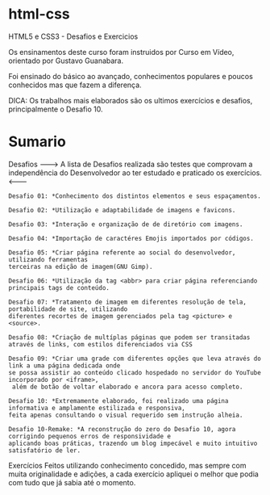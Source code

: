 # html-css
 HTML5 e CSS3 - Desafios e Exercicios

 Os ensinamentos deste curso foram instruidos por Curso em Vídeo,
 orientado por Gustavo Guanabara.

 Foi ensinado do básico ao avançado, conhecimentos populares e poucos conhecidos mas que fazem a diferença.

 DICA: Os trabalhos mais elaborados são os ultimos exercícios e desafios, principalmente o Desafio 10.

# Sumario

Desafios
    ---> A lista de Desafios realizada são testes que comprovam a independência do Desenvolvedor ao ter estudado e praticado os exercícios. <---

    Desafio 01: *Conhecimento dos distintos elementos e seus espaçamentos.
    
    Desafio 02: *Utilização e adaptabilidade de imagens e favicons.

    Desafio 03: *Interação e organização de de diretório com imagens.

    Desafio 04: *Importação de caractéres Emojis importados por códigos.

    Desafio 05: *Criar página referente ao social do desenvolvedor, utilizando ferramentas 
    terceiras na edição de imagem(GNU Gimp).

    Desafio 06: *Utilização da tag <abbr> para criar página referenciando principais tags de conteúdo.

    Desafio 07: *Tratamento de imagem em diferentes resolução de tela, portabilidade de site, utilizando 
    diferentes recortes de imagem gerenciados pela tag <picture> e <source>.

    Desafio 08: *Criação de multíplas páginas que podem ser transitadas através de links, com estilos diferenciados via CSS

    Desafio 09: *Criar uma grade com diferentes opções que leva através do link a uma página dedicada onde 
    se possa assistir ao conteúdo clicado hospedado no servidor do YouTube incorporado por <iframe>,
     além de botão de voltar elaborado e ancora para acesso completo.

    Desafio 10: *Extremamente elaborado, foi realizado uma página informativa e amplamente estilizada e responsiva,
    feita apenas consultando o visual requerido sem instrução alheia.

    Desafio 10-Remake: *A reconstrução do zero do Desafio 10, agora corrigindo pequenos erros de responsividade e 
    aplicando boas práticas, trazendo um blog impecável e muito intuitivo satisfatório de ler.

Exercícios
    Feitos utilizando conhecimento concedido, mas sempre com muita originalidade e adições, a cada exercício apliquei o melhor que podia com tudo que já sabia até o momento.